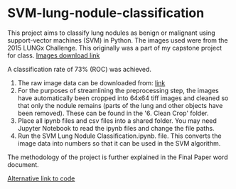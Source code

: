 # SVM-lung-nodule-classification
This project aims to classify lung nodules as benign or malignant using support-vector machines (SVM) in Python. The images used were from the 2015 LUNGx Challenge. This originally was a part of my capstone project for class. [Images download link](https://wiki.cancerimagingarchive.net/display/public/lungx+spie-aapm-nci+lung+nodule+classification+challenge)

A classification rate of 73% (ROC) was achieved.

1. The raw image data can be downloaded from: [link](https://wiki.cancerimagingarchive.net/display/public/lungx+spie-aapm-nci+lung+nodule+classification+challenge)
2. For the purposes of streamlining the preprocessing step, the images have automatically been cropped into 64x64 tiff images and cleaned so that only the nodule remains (parts of the lung and other objects have been removed). These can be found in the '6. Clean Crop' folder.
3. Place all ipynb files and csv files into a shared folder. You may need Jupyter Notebook to read the ipynb files and change the file paths.
4. Run the SVM Lung Nodule Classification.ipynb. file. This converts the image data into numbers so that it can be used in the SVM algorithm.

The methodology of the project is further explained in the Final Paper word document.

[Alternative link to code](https://nbviewer.jupyter.org/github/Niyamas/SVM-lung-nodule-classification/blob/master/SVM%20Lung%20Nodule%20Classification.ipynb)

